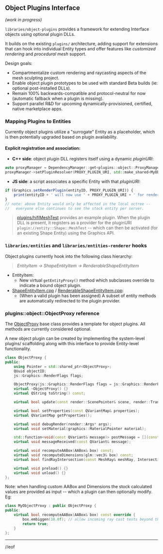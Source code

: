 ## Object Plugins Interface

_(work in progress)_

`libraries/object-plugins` provides a framework for extending Interface objects using optional plugin DLLs.

It builds on the existing `plugins/` architecture, adding support for extensions that can hook into individual Entity types and offer features like *customized rendering* and *procedural mesh* support.

Design goals:
* Compartmentalize custom rendering and raycasting aspects of the mesh sculpting project.
* Enable object plugin prototypes to be used with standard Beta builds (ie: optional post-installed DLLs).
* Remain 100% backwards-compatible and protocol-neutral for now (automatic fallback when a plugin is missing).
* Support parallel R&D for upcoming dynamically-provisioned, certified, native marketplace apps.

### Mapping Plugins to Entities

Currently object plugins utilize a "surrogate" Entity as a placeholder, which is then potentially upgraded based on plugin availability.

#### Explicit registration and association:

- **C++ side**: object plugin DLL registers itself using a dynamic *pluginURI*:

```cpp
auto proxyManager = DependencyManager::get<plugins::object::ProxyManager>();
proxyManager->setPluginResolver(PROXY_PLUGIN_URI, std::make_shared<MyObjectProxyPlugin>());
```

- **JS side**: a script associates a specific Entity with that *pluginURI*:

```javascript
if (Graphics.setRenderPlugin(entityID, PROXY_PLUGIN_URI)) {
    print(entityID + ' will now use ' + PROXY_PLUGIN_URI + ' for rendering and interactions.');
}
// note: above Entity would only be affected in the local octree --
//   everyone else continues to see the stock entity per server.
````

> [plugins/hifiMeshTest](https://github.com/humbletim/hifi/tree/hifiMeshTest/plugins/hifiMeshTest) provides an example plugin.
> When the plugin DLL is present, it registers as a provider for the pluginURI `plugin://entity::Shape::MeshTest` --
> which can then be activated (for an existing Shape Entity) using the Graphics API.

### `libraries/entities` and `libraries/entities-renderer` hooks

Object plugins currently hook into the following class hierarchy:

> *EntityItem -> ShapeEntityItem -> RenderableShapeEntityItem*

* EntityItem:
    - New virtual `getEntityProxy()` method which subclasses override to indicate a bound object plugin.
* [ShapeEntityItem.cpp](../entities/src/ShapeEntityItem.cpp) / [RenderableShapeEntityItem.cpp](../entities-renderer/src/RenderableShapeEntityItem.cpp):
    - (When a valid plugin has been assigned) A subset of entity methods are automatically redirected to the plugin provider.

### plugins::object::ObjectProxy reference

The [ObjectProxy](src/object-plugins/MeshObjectPlugin.h) base class provides a template for object plugins.  All methods are currently considered optional.

A new object plugin can be created by implementing the system-level plugins/ scaffolding along with this interface to provide Entity-level functionality.

```cpp
class ObjectProxy {
public:
    using Pointer = std::shared_ptr<ObjectProxy>;
    QUuid objectID;
    js::Graphics::RenderFlags flags;

    ObjectProxy(js::Graphics::RenderFlags flags = js::Graphics::RenderFlag::NONE) : flags(flags) {}
    virtual ~ObjectProxy() {}
    virtual QString toString() const;

    virtual bool update(const render::ScenePointer& scene, render::Transaction& transaction, float dt);

    virtual bool setProperties(const QVariantMap& properties);
    virtual QVariantMap getProperties();

    virtual void debugRender(render::Args* args);
    virtual void setMaterial(graphics::MaterialPointer material);

    std::function<void(const QVariant& message)> postMessage = [](const QVariant&){};
    virtual void messageReceived(const QVariant& message);

    virtual void recomputeAABox(AABox& box) const;
    virtual void recomputeDimensions(glm::vec3& box) const;
    virtual bool findRayIntersection(const MeshRay& meshRay, IntersectionResultRef& result);

    virtual void preload() {}
    virtual void unload() {}
};
```

Note: when handling custom AABox and Dimensions the stock calculated values are provided as input -- which a plugin can then optionally modify. Eg:
```c++
class MyObjectProxy : public ObjectProxy {
public:
    virtual bool recomputeAABox(AABox& box) const override {
        box.embiggen(10.0f); // allow incoming ray cast tests beyond the host entity's dimensions
        return true;
    }
};
```

-------

//eof
